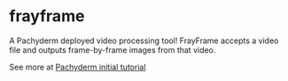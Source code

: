 # frayframe

A Pachyderm deployed video processing tool!
FrayFrame accepts a video file and outputs frame-by-frame images from that video.

See more at [Pachyderm initial tutorial](https://docs.pachyderm.com/latest/getting_started/beginner_tutorial/)